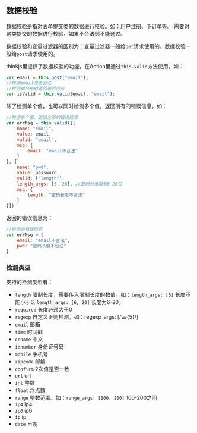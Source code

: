 ## 数据校验

数据校验是指对表单提交类的数据进行校验。如：用户注册、下订单等。 需要对这类提交的数据进行校验，如果不合法则不能通过。

数据校验和变量过滤器的区别为：变量过滤器一般给`get`请求使用的，数据校验一般给`post`请求使用的。

thinkjs里提供了数据校验的功能，在Action里通过`this.valid`方法使用。如：

```js
var email = this.post("email");
//检测email是否合法
//检测单个值时返回是否合法
var isValid = this.valid(email, "email");
```

除了检测单个值，也可以同时检测多个值，返回所有的错误信息。如：

```js
//检测多个值，返回全部的错误信息
var errMsg = this.valid([{
    name: "email",
    value: email,
    valid: "email",
    msg: {
        email: "email不合法"
    }
}, {
    name: "pwd",
    value: password,
    valid: ["length"],
    length_args: [6, 20], //密码长度限制6-20位
    msg: {
        length: "密码长度不合法"
    }
}])
```

返回的错误信息为：

```js
//检测的错误信息
var errMsg = {
    email: "email不合法",
    pwd: "密码长度不合法"
}
```

### 检测类型

支持的检测类型有：

* `length` 限制长度，需要传入限制长度的数值。如：`length_args: [6]` 长度不能小于6, `length_args: [6, 20]` 长度为6-20。
* `required` 长度必须大于0
* `regexp` 自定义正则检测。如：regexp_args: [/\w{5}/]
* `email` 邮箱
* `time` 时间戳
* `cnname` 中文
* `idnumber` 身份证号码
* `mobile` 手机号
* `zipcode` 邮编
* `confirm` 2次值是否一致
* `url` url
* `int` 整数
* `float` 浮点数
* `range` 整数范围。如：`range_args: [100, 200]` 100-200之间
* `ip4` ip4
* `ip6` ip6
* `ip` ip
* `date` 日期